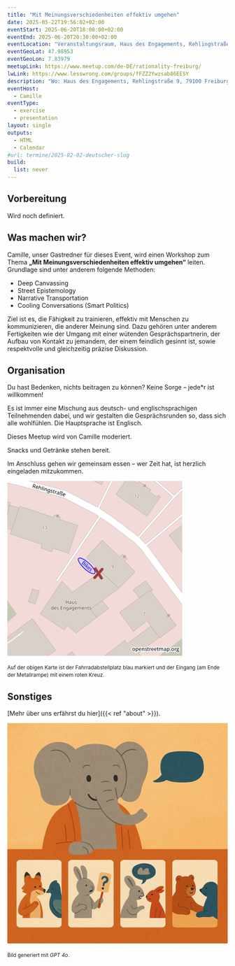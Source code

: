 ```yaml
---
title: "Mit Meinungsverschiedenheiten effektiv umgehen"
date: 2025-05-22T19:56:02+02:00
eventStart: 2025-06-20T18:00:00+02:00
eventEnd: 2025-06-20T20:30:00+02:00
eventLocation: "Veranstaltungsraum, Haus des Engagements, Rehlingstraße 9, 79100 Freiburg"
eventGeoLat: 47.98953
eventGeoLon: 7.83979
meetupLink: https://www.meetup.com/de-DE/rationality-freiburg/
lwLink: https://www.lesswrong.com/groups/fFZZ2Ywzsab86EESY
description: "Wo: Haus des Engagements, Rehlingstraße 9, 79100 Freiburg. Wann: Freitag, 20. Juni 2025 um 18:00 Uhr MESZ."
eventHost:
  - Camille
eventType:
  - exercise
  - presentation
layout: single
outputs:
  - HTML
  - Calendar
#url: termine/2025-02-02-deutscher-slug
build:
  list: never
---
```


## Vorbereitung

Wird noch definiert.

## Was machen wir?

Camille, unser Gastredner für dieses Event, wird einen Workshop zum Thema
**„Mit Meinungsverschiedenheiten effektiv umgehen“** leiten. Grundlage sind unter anderem folgende Methoden:

* Deep Canvassing  
* Street Epistemology  
* Narrative Transportation  
* Cooling Conversations (Smart Politics)

Ziel ist es, die Fähigkeit zu trainieren, effektiv mit Menschen zu kommunizieren,
die anderer Meinung sind. Dazu gehören unter anderem Fertigkeiten wie der Umgang mit einer wütenden Gesprächspartnerin,
der Aufbau von Kontakt zu jemandem, der einem feindlich gesinnt ist,
sowie respektvolle und gleichzeitig präzise Diskussion.

## Organisation

Du hast Bedenken, nichts beitragen zu können? Keine Sorge – jede*r ist willkommen!

Es ist immer eine Mischung aus deutsch- und englischsprachigen Teilnehmenden dabei,
und wir gestalten die Gesprächsrunden so, dass sich alle wohlfühlen. Die Hauptsprache ist Englisch.

Dieses Meetup wird von Camille moderiert.

Snacks und Getränke stehen bereit.

Im Anschluss gehen wir gemeinsam essen – wer Zeit hat, ist herzlich eingeladen mitzukommen.

![Ort (Veranstaltungsraum, Haus des Engagements)](/images/hde-new-building-2.png)

<small>Auf der obigen Karte ist der Fahrradabstellplatz blau markiert und der Eingang (am Ende der Metallrampe) mit einem roten Kreuz.</small>

## Sonstiges

[Mehr über uns erfährst du hier]({{< ref "about" >}}).

![Verspielte Illustration von Tieren, die mit Meinungsverschiedenheiten umgehen](cover.png "Verspielte Illustration von Tieren, die mit Meinungsverschiedenheiten umgehen")

<small>Bild generiert mit _GPT 4o_.</small>
